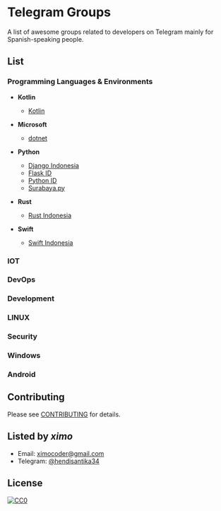 # Telegram Groups

A list of awesome groups related to developers on Telegram mainly for Spanish-speaking people.

## List

### Programming Languages & Environments

* **Kotlin**
  + [Kotlin](https://t.me/kotlinES)

* **Microsoft**
  + [dotnet](https://t.me/dotnetesp)

* **Python**
  + [Django Indonesia](https://t.me/DjangoID)
  + [Flask ID](https://t.me/flaskid)
  + [Python ID](https://t.me/pythonID)
  + [Surabaya.py](https://t.me/surabayadotpy)

* **Rust**
  + [Rust Indonesia](https://t.me/rustindonesia)

* **Swift**
  + [Swift Indonesia](https://t.me/swiftID)


### IOT

### DevOps

### Development

### LINUX

### Security

### Windows

### Android



## Contributing
Please see [CONTRIBUTING](CONTRIBUTING.md) for details.

## Listed by *ximo*
- Email: ximocoder@gmail.com
- Telegram: [@hendisantika34](https://t.me/ximo_sweden)

## License

[![CC0](https://i.creativecommons.org/p/zero/1.0/88x31.png)](https://creativecommons.org/publicdomain/zero/1.0/)


